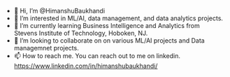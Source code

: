 - 👋 Hi, I’m @HimanshuBaukhandi
- 👀 I’m interested in ML/AI, data management, and data analytics projects.
- 🌱 I’m currently learning Business Intelligence and Analytics from Stevens Institute of Technology, Hoboken, NJ.
- 💞️ I’m looking to collaborate on on various ML/AI projects and Data managemnet projects.
- 📫 How to reach me. You can reach out to me on linkedin. https://www.linkedin.com/in/himanshubaukhandi/

<!---
HimanshuBaukhandi/HimanshuBaukhandi is a ✨ special ✨ repository because its `README.md` (this file) appears on your GitHub profile.
You can click the Preview link to take a look at your changes.
--->
